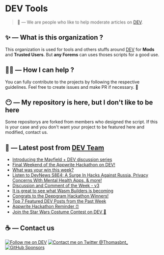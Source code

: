 # DEV Tools

> 🔧 — We are people who like to help moderate articles on [DEV](https://dev.to).

## ✨ — What is this organization ?

This organization is used for tools and others stuffs around [DEV](https://dev.to) for **Mods** and **Trusted Users**. But __any Forems__ can uses thoses scripts for a good use.


## 💪🏼 — How I can help ?

You can fully contribute to the projects by following the respective guidelines. Feel free to create issues and make PR if necessary. 🎉

## 😶 — My repository is here, but I don't like to be here

Some repositorys are forked from members who designed the script. If this is your case and you don't want your project to be featured here and modified, contact us.

## 📝 — Latest post from [DEV Team](https://dev.to/devteam)

<!-- BLOG-POST-LIST:START -->
- [Introducing the Mayfield + DEV discussion series](https://dev.to/devteam/introducing-the-mayfield-dev-discussion-series-2cbo)
- [Final Weekend of the Appwrite Hackathon on DEV!](https://dev.to/devteam/final-weekend-of-the-appwrite-hackathon-on-dev-4ljd)
- [What was your win this week?](https://dev.to/devteam/what-was-your-win-this-week-31co)
- [Listen to DevNews S8E4: A Surge In Hacks Against Russia, Privacy Concerns With Mental Health Apps, &amp; more!](https://dev.to/devteam/listen-to-devnews-s8e4-a-surge-in-hacks-against-russia-privacy-concerns-with-mental-health-apps-more-3ga)
- [Discussion and Comment of the Week - v3](https://dev.to/devteam/discussion-and-comment-of-the-week-v3-3c68)
- [It is great to see what Wasm Builders is becoming](https://dev.to/devteam/it-is-great-to-see-what-wasm-builders-is-becoming-272j)
- [Congrats to the Deepgram Hackathon Winners!](https://dev.to/devteam/congrats-to-the-deepgram-hackathon-winners-586i)
- [Top 7 Featured DEV Posts from the Past Week](https://dev.to/devteam/top-7-featured-dev-posts-from-the-past-week-55c8)
- [Appwrite Hackathon Reminder ⏰](https://dev.to/devteam/appwrite-hackathon-reminder-53ga)
- [Join the Star Wars Costume Contest on DEV 🌌](https://dev.to/devteam/join-the-star-wars-costume-contest-on-dev-4642)
<!-- BLOG-POST-LIST:END -->


## ☕ — Contact us

[![Follow me on DEV](https://img.shields.io/badge/dev.to-%2308090A.svg?&style=for-the-badge&logo=dev.to&logoColor=white&alt=devto)](https://dev.to/thomasbnt)
[![Contact me on Twitter @Thomasbnt_](https://img.shields.io/badge/Contact%20me%20on%20Twitter-%231DA1F2.svg?&style=for-the-badge&logo=twitter&logoColor=white&alt=twitter)](https://twitter.com/messages/1142357270-1142357270?text=Hello,%20I%20contact%20you%20from%20devtotools%20&recipient_id=1142357270) [![GitHub Sponsors](https://img.shields.io/badge/Sponsor%20me-%23EA54AE.svg?&style=for-the-badge&logo=github-sponsors&logoColor=white)](https://github.com/sponsors/thomasbnt)


